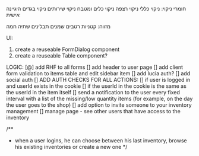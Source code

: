 חומרי ניקוי:
	ניקוי כללי
	ניקוי רצפה
	ניקוי כלים ומטבח
	ניקוי שירותים
	ניקוי בגדים
	היגיינה אישית

מזווה:
	קטניות
	רטבים
	שמנים
	תבלינים
	שתיה חמה

UI:
1. create a reuseable FormDialog component
2. create a reuseable Table component?

LOGIC:
[@] add RHF to all forms
[] add header to user page
[] add client form validation to items table and edit sidebar item
[] add lucia auth?
[] add social auth
[] ADD AUTH CHECKS FOR ALL ACTIONS:
	[] if user is logged in and userId exists in the cookie
	[] if the userId in the cookie is the same as the userId in the item itself
[] send a notification to the user every fixed interval with a list of the missing/low quantity items (for example, on the day the user goes to the shop)
[] add option to invite someone to your inventory management
[] manage page - see other users that have access to the inventory

/**
 * when a user logins, he can choose between his last inventory, browse his existing inventories or create a new one
 */
